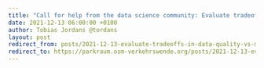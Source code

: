 ```yaml
---
title: "Call for help from the data science community: Evaluate tradeoffs in data quality for mapping parking data in OSM"
date: 2021-12-13 06:00:00 +0100
author: Tobias Jordans @tordans
layout: post
redirect_from: posts/2021-12-13-evaluate-tradeoffs-in-data-quality-vs-mapping-details
redirect_to: https://parkraum.osm-verkehrswende.org/posts/2021-12-13-evaluate-tradeoffs-in-data-quality-vs-mapping-details
---
```

